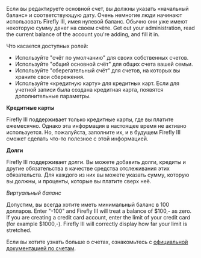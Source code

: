 Если вы редактируете основной счет, вы должны указать «начальный баланс» и соответствующую дату. Очень немногие люди начинают использовать Firefly III, имея нулевой баланс. Обычно они уже имеют некоторую сумму денег на своем счёте. Get out your administration, read the current balance of the account you're adding, and fill it in.

Что касается доступных ролей:

- Используйте "счёт по умолчанию" для своих собственных счетов.
- Используйте "общий основной счёт" для общих счета вашей семьи.
- Используйте "сберегательный счёт" для счетов, на которых вы храните свои сбережения.
- Используйте «кредитную карту» для кредитных карт. Если для учетной записи была создана кредитная карта, появятся дополнительные параметры.

**Кредитные карты**

Firefly III поддерживает только кредитные карты, где вы платите ежемесячно. Однако эта информация в настоящее время не активно используется. Но, пожалуйста, заполните их, и в будущем Firefly III сможет сделать что-то полезное с этой информацией.

**Долги**

Firefly III поддерживает долги. Вы можете добавить долги, кредиты и другие обязательства в качестве средства отслеживания этих обязательств. Для каждого из них вы можете указать сумму, которую вы должны, и проценты, которые вы платите сверх неё.

*Виртуальный баланс*

Допустим, вы всегда хотите иметь минимальный баланс в 100 долларов. Enter "-100" and Firefly III will treat a balance of $100,- as zero. If you are creating a credit card account, enter the limit of your credit card (for example $1000,-). Firefly III will correctly display how far your limit is stretched.

Если вы хотите узнать больше о счетах, ознакомьтесь с [официальной документацией по счетам](https://docs.firefly-iii.org/concepts/accounts).